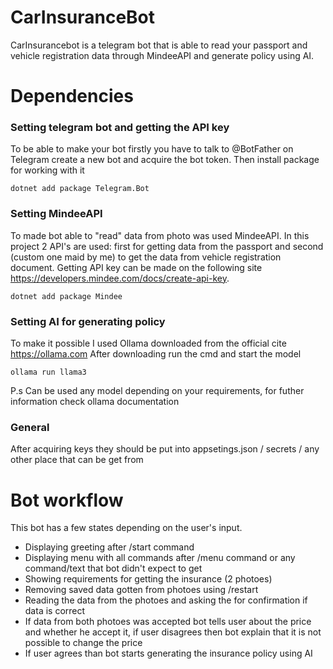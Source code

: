 # CarInsuranceBot
CarInsurancebot is a telegram bot that is able to read your passport and vehicle registration data through MindeeAPI and generate policy using AI.
# Dependencies
### Setting telegram bot and getting the API key
To be able to make your bot firstly you have to talk to @BotFather on Telegram create a new bot and acquire the bot token.
Then install package for working with it
```
dotnet add package Telegram.Bot
```
### Setting MindeeAPI
To made bot able to "read" data from photo was used MindeeAPI. In this project 2 API's are used: first for getting data from the passport and second (custom one maid by me) to get the data from vehicle registration document. Getting API key can be made on the following site https://developers.mindee.com/docs/create-api-key.
```
dotnet add package Mindee
```
### Setting AI for generating policy
To make it possible I used Ollama downloaded from the official cite https://ollama.com
After downloading run the cmd and start the model
```
ollama run llama3
```
P.s Can be used any model depending on your requirements, for futher information check ollama documentation
### General
After acquiring keys they should be put into appsetings.json / secrets / any other place that can be get from

# Bot workflow
This bot has a few states depending on the user's input.
  - Displaying greeting after /start command
  - Displaying menu with all commands after /menu command or any command/text that bot didn't expect to get
  - Showing requirements for getting the insurance (2 photoes)
  - Removing saved data gotten from photoes using /restart
  - Reading the data from the photoes and asking the for confirmation if data is correct
  - If data from both photoes was accepted bot tells user about the price and whether he accept it, if user disagrees then bot explain that it is not possible to change the price
  - If user agrees than bot starts generating the insurance policy using AI
